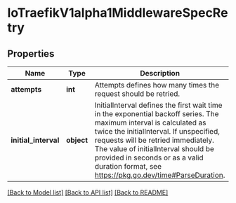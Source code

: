 # IoTraefikV1alpha1MiddlewareSpecRetry

## Properties
Name | Type | Description | Notes
------------ | ------------- | ------------- | -------------
**attempts** | **int** | Attempts defines how many times the request should be retried. | [optional] 
**initial_interval** | **object** | InitialInterval defines the first wait time in the exponential backoff series. The maximum interval is calculated as twice the initialInterval. If unspecified, requests will be retried immediately. The value of initialInterval should be provided in seconds or as a valid duration format, see https://pkg.go.dev/time#ParseDuration. | [optional] 

[[Back to Model list]](../README.md#documentation-for-models) [[Back to API list]](../README.md#documentation-for-api-endpoints) [[Back to README]](../README.md)


